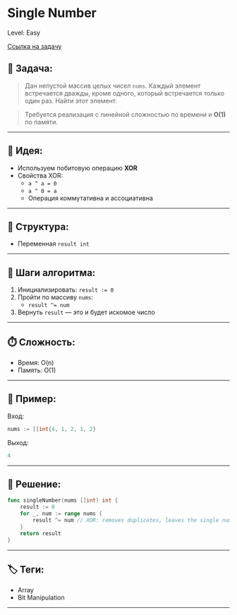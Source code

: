 # Single Number

Level: Easy

[Ссылка на задачу](https://leetcode.com/problems/single-number)

## 🧠 Задача:
> Дан непустой массив целых чисел `nums`. Каждый элемент встречается дважды, кроме одного, который встречается только один раз. Найти этот элемент.

> Требуется реализация с линейной сложностью по времени и **O(1)** по памяти.

---

## 📌 Идея:
- Используем побитовую операцию **XOR**
- Свойства XOR:
  - `a ^ a = 0`
  - `a ^ 0 = a`
  - Операция коммутативна и ассоциативна

---

## 📏 Структура:
- Переменная `result int`

---

## 🔁 Шаги алгоритма:

1. Инициализировать: `result := 0`
2. Пройти по массиву `nums`:
   - `result ^= num`
3. Вернуть `result` — это и будет искомое число

---

## ⏱️ Сложность:
- Время: O(n)
- Память: O(1)

---

## 📄 Пример:

Вход:
```go
nums := []int{4, 1, 2, 1, 2}
```

Выход:
```go
4
```

---

## 📝 Решение:

```go
func singleNumber(nums []int) int {
	result := 0
	for _, num := range nums {
		result ^= num // XOR: removes duplicates, leaves the single number
	}
	return result
}
```

---

## 🏷 Теги:
- Array
- Bit Manipulation

---